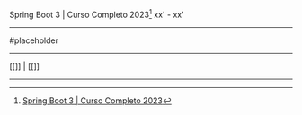 Spring Boot 3 | Curso Completo 2023[^1]
xx' - xx'
***
#placeholder

***
[[]] | [[]]

***
[^1]: [Spring Boot 3 | Curso Completo 2023](https://www.youtube.com/watch?v=wlYvA2b1BWI&t=1279s)